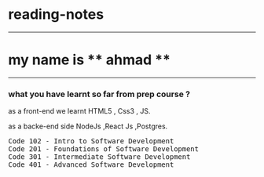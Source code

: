 # reading-notes
---
# my name is ** ahmad **
---
### what you have learnt so far from prep course ?
as a front-end we learnt HTML5 , Css3 , JS.

as a backe-end side NodeJs ,React Js ,Postgres.
<pre>
Code 102 - Intro to Software Development
Code 201 - Foundations of Software Development
Code 301 - Intermediate Software Development
Code 401 - Advanced Software Development
</pre>

